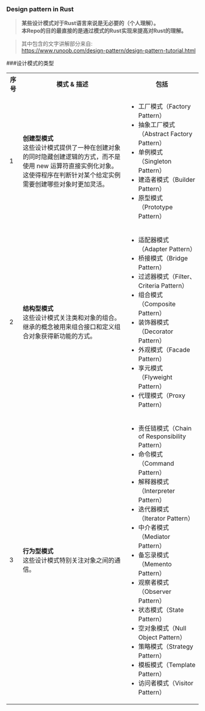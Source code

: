 ### Design pattern in Rust
> **某些设计模式对于Rust语言来说是无必要的（个人理解）。**<br/>
> **本Repo的目的最直接的是通过模式的Rust实现来提高对Rust的理解。**

> 其中包含的文字讲解部分来自: <br/> 
> https://www.runoob.com/design-pattern/design-pattern-tutorial.html

###设计模式的类型
<table class="reference notranslate">
<tr><th>序号</th><th>模式 &amp; 描述</th><th>包括</th></tr>
<tr><td>1</td><td><b>创建型模式</b><br />这些设计模式提供了一种在创建对象的同时隐藏创建逻辑的方式，而不是使用 new 运算符直接实例化对象。这使得程序在判断针对某个给定实例需要创建哪些对象时更加灵活。</td>
<td>
<ul>
<li>工厂模式（Factory Pattern）</li>
<li>抽象工厂模式（Abstract Factory Pattern）</li>
<li>单例模式（Singleton Pattern）</li>
<li>建造者模式（Builder Pattern）</li>
<li>原型模式（Prototype Pattern）</li>
</ul>
</td>
</tr>
<tr><td>2</td><td><b>结构型模式</b><br />这些设计模式关注类和对象的组合。继承的概念被用来组合接口和定义组合对象获得新功能的方式。</td>
<td>
<ul>
<li>适配器模式（Adapter Pattern）</li>
<li>桥接模式（Bridge Pattern）</li>
<li>过滤器模式（Filter、Criteria Pattern）</li>
<li>组合模式（Composite Pattern）</li>
<li>装饰器模式（Decorator Pattern）</li>
<li>外观模式（Facade Pattern）</li>
<li>享元模式（Flyweight Pattern）</li>
<li>代理模式（Proxy Pattern）</li>
</ul>
</td>
</tr>
<tr><td>3</td><td><b>行为型模式</b><br />这些设计模式特别关注对象之间的通信。</td>
<td>
<ul>
<li>责任链模式（Chain of Responsibility Pattern）</li>
<li>命令模式（Command Pattern）</li>
<li>解释器模式（Interpreter Pattern）</li>
<li>迭代器模式（Iterator Pattern）</li>
<li>中介者模式（Mediator Pattern）</li>
<li>备忘录模式（Memento Pattern）</li>
<li>观察者模式（Observer Pattern）</li>
<li>状态模式（State Pattern）</li>
<li>空对象模式（Null Object Pattern）</li>
<li>策略模式（Strategy Pattern）</li>
<li>模板模式（Template Pattern）</li>
<li>访问者模式（Visitor Pattern）</li>
</ul>
</td>
</tr>
</table>

